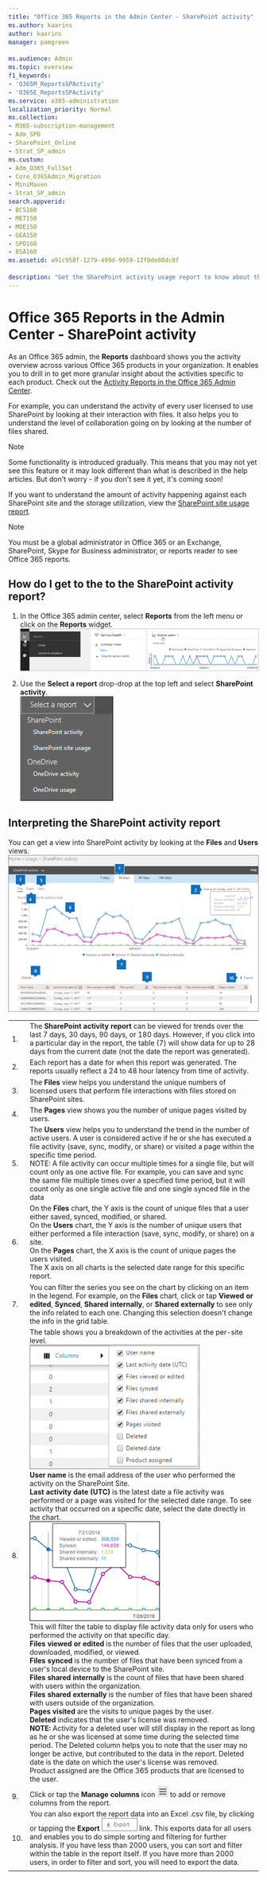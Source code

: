 ```yaml
---
title: "Office 365 Reports in the Admin Center - SharePoint activity"
ms.author: kaarins
author: kaarins
manager: pamgreen

ms.audience: Admin
ms.topic: overview
f1_keywords:
- 'O365M_ReportsSPActivity'
- 'O365E_ReportsSPActivity'
ms.service: o365-administration
localization_priority: Normal
ms.collection: 
- M365-subscription-management
- Adm_SPO
- SharePoint_Online
- Strat_SP_admin
ms.custom:
- Adm_O365_FullSet
- Core_O365Admin_Migration
- MiniMaven
- Strat_SP_admin
search.appverid:
- BCS160
- MET150
- MOE150
- GEA150
- SPO160
- BSA160
ms.assetid: a91c958f-1279-499d-9959-12f0de08dc8f

description: "Get the SharePoint activity usage report to know about the activity of every SharePoint user, the number of files shared, and the storage utilization."
---
```


# Office 365 Reports in the Admin Center - SharePoint activity

As an Office 365 admin, the **Reports** dashboard shows you the activity overview across various Office 365 products in your organization. It enables you to drill in to get more granular insight about the activities specific to each product. Check out the [Activity Reports in the Office 365 Admin Center](activity-reports.md).
  
For example, you can understand the activity of every user licensed to use SharePoint by looking at their interaction with files. It also helps you to understand the level of collaboration going on by looking at the number of files shared.
  
> [!NOTE]
> Some functionality is introduced gradually. This means that you may not yet see this feature or it may look different than what is described in the help articles. But don't worry - if you don't see it yet, it's coming soon! 
  
If you want to understand the amount of activity happening against each SharePoint site and the storage utilization, view the [SharePoint site usage report](sharepoint-site-usage.md).
  
> [!NOTE]
> You must be a global administrator in Office 365 or an Exchange, SharePoint, Skype for Business administrator, or reports reader to see Office 365 reports. 
  
## How do I get to the to the SharePoint activity report?

1. In the Office 365 admin center, select **Reports** from the left menu or click on the **Reports** widget.<br/>![Check out new Office 365 activity reports](../media/2554deff-b840-4aa5-b2b2-83683996fedc.png)
  
2. Use the **Select a report** drop-drop at the top left and select **SharePoint activity**.<br/> ![Select a report](../media/fb7bb8ea-eeb7-48c9-b739-601f41ddee16.png)
  
## Interpreting the SharePoint activity report

You can get a view into SharePoint activity by looking at the **Files** and **Users** views.<br/> ![SharePoint Activity Report](../media/96ee85af-f213-499b-9e2b-22912bd0b8c2.png)
  
|||
|:-----|:-----|
|1.  <br/> |The **SharePoint activity report** can be viewed for trends over the last 7 days, 30 days, 90 days, or 180 days. However, if you click into a particular day in the report, the table (7) will show data for up to 28 days from the current date (not the date the report was generated).  <br/> |
|2.  <br/> |Each report has a date for when this report was generated. The reports usually reflect a 24 to 48 hour latency from time of activity.  <br/> |
|3.  <br/> |The **Files** view helps you understand the unique numbers of licensed users that perform file interactions with files stored on SharePoint sites.  <br/> |
|4.  <br/> |The **Pages** view shows you the number of unique pages visited by users.  <br/> |
|5.  <br/> |The **Users** view helps you to understand the trend in the number of active users. A user is considered active if he or she has executed a file activity (save, sync, modify, or share) or visited a page within the specific time period.  <br/> NOTE: A file activity can occur multiple times for a single file, but will count only as one active file. For example, you can save and sync the same file multiple times over a specified time period, but it will count only as one single active file and one single synced file in the data           |
|6.  <br/> | On the **Files** chart, the Y axis is the count of unique files that a user either saved, synced, modified, or shared.  <br/>  On the **Users** chart, the Y axis is the number of unique users that either performed a file interaction (save, sync, modify, or share) on a site.  <br/>  On the **Pages** chart, the X axis is the count of unique pages the users visited.  <br/>  The X axis on all charts is the selected date range for this specific report.  <br/> |
|7.  <br/> |You can filter the series you see on the chart by clicking on an item in the legend. For example, on the **Files** chart, click or tap **Viewed or edited**, **Synced**, **Shared internally**, or **Shared externally** to see only the info related to each one. Changing this selection doesn't change the info in the grid table.  <br/> |
|8.  <br/> | The table shows you a breakdown of the activities at the per-site level.  <br/> ![SharePoint Activity report columns expanded](../media/c90607a8-3189-4eb5-af0e-1ec748c22c6b.png) <br/> **User name** is the email address of the user who performed the activity on the SharePoint Site.  <br/> **Last activity date (UTC)** is the latest date a file activity was performed or a page was visited for the selected date range. To see activity that occurred on a specific date, select the date directly in the chart.  <br/> ![Select a specific date in the chart](../media/29e54c4b-8dc2-4ed8-9367-1f66f2988fac.png) <br/> This will filter the table to display file activity data only for users who performed the activity on that specific day.  <br/>  **Files viewed or edited** is the number of files that the user uploaded, downloaded, modified, or viewed.  <br/>  **Files synced** is the number of files that have been synced from a user's local device to the SharePoint site.  <br/>  **Files shared internally** is the count of files that have been shared with users within the organization.  <br/>  **Files shared externally** is the number of files that have been shared with users outside of the organization.  <br/>  **Pages visited** are the visits to unique pages by the user.  <br/>  **Deleted** indicates that the user's license was removed.  <br/>  **NOTE:** Activity for a deleted user will still display in the report as long as he or she was licensed at some time during the selected time period. The Deleted column helps you to note that the user may no longer be active, but contributed to the data in the report.            Deleted date is the date on which the user's license was removed.  <br/>  Product assigned are the Office 365 products that are licensed to the user.  <br/> |
|9.  <br/> |Click or tap the **Manage columns** icon ![Manage Columns](../media/13d2e536-de88-4db3-80c7-7a3a57298eb4.png) to add or remove columns from the report.  <br/> |
|10.  <br/> |You can also export the report data into an Excel .csv file, by clicking or tapping the **Export** ![Export](../media/b5d12006-a2b4-4db5-af41-40f9e7aec07f.png) link. This exports data for all users and enables you to do simple sorting and filtering for further analysis. If you have less than 2000 users, you can sort and filter within the table in the report itself. If you have more than 2000 users, in order to filter and sort, you will need to export the data.  <br/> |
|||
   

